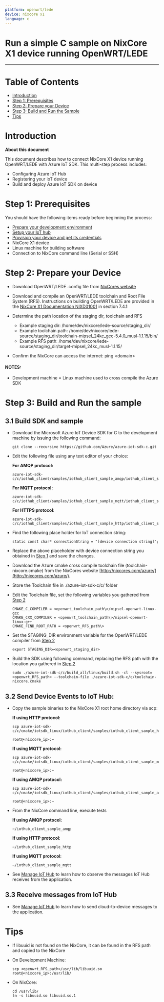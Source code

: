 ```yaml
---
platform: openwrt/lede
device: nixcore x1
language: c
---
```


Run a simple C sample on NixCore X1 device running OpenWRT/LEDE
===
---

# Table of Contents

-   [Introduction](#Introduction)
-   [Step 1: Prerequisites](#Prerequisites)
-   [Step 2: Prepare your Device](#PrepareDevice)
-   [Step 3: Build and Run the Sample](#Build)
-   [Tips](#tips)

<a name="Introduction"></a>
# Introduction

**About this document**

This document describes how to connect NixCore X1 device running OpenWRT/LEDE with Azure IoT SDK. This multi-step process includes:
-   Configuring Azure IoT Hub
-   Registering your IoT device
-   Build and deploy Azure IoT SDK on device

<a name="Prerequisites"></a>
# Step 1: Prerequisites

You should have the following items ready before beginning the process:

-   [Prepare your development environment][setup-devbox-linux]
-   [Setup your IoT hub][lnk-setup-iot-hub]
-   [Provision your device and get its credentials][lnk-manage-iot-hub]
-   NixCore X1 device
-   Linux machine for building software
-   Connection to NixCore command line (Serial or SSH)

<a name="PrepareDevice"></a>
# Step 2: Prepare your Device
-   Download OpenWRT/LEDE .config file from [NixCores website](http://nixcores.com)

-   Download and compile an OpenWRT/LEDE toolchain and Root File System (RFS).  Instructions on building OpenWRT/LEDE are provided in the [NixCore X1 Documentation NIXD01001](http://nixcores.com/products/nixcore-x1/#documentation) in section 7.4.1

-   Determine the path location of the staging dir, toolchain and RFS
    -   Example staging dir: /home/dev/nixcore/lede-source/staging_dir/
    -   Example toolchain path: /home/dev/nixcore/lede-source/staging_dir/toolchain-mipsel_24kc_gcc-5.4.0_musl-1.1.15/bin/
    -   Example RFS path: /home/dev/nixcore/lede-source/staging_dir/target-mipsel_24kc_musl-1.1.15/
    
-   Confirm the NixCore can access the internet: ping <domain\>

#### NOTES:
-   Development machine = Linux machine used to cross compile the Azure SDK

<a name="Build"></a>
# Step 3: Build and Run the sample

<a name="Load"></a>
## 3.1 Build SDK and sample

-   Download the Microsoft Azure IoT Device SDK for C to the development machine by issuing the following command:

        git clone --recursive https://github.com/Azure/azure-iot-sdk-c.git

-   Edit the following file using any text editor of your choice:

    **For AMQP protocol:**

        azure-iot-sdk-c/c/iothub_client/samples/iothub_client_sample_amqp/iothub_client_sample_amqp.c

    **For MQTT protocol:**

        azure-iot-sdk-c/c/iothub_client/samples/iothub_client_sample_mqtt/iothub_client_sample_mqtt.c
        
    **For HTTPS protocol:**

        azure-iot-sdk-c/c/iothub_client/samples/iothub_client_sample_http/iothub_client_sample_http.c

-   Find the following place holder for IoT connection string:

        static const char* connectionString = "[device connection string]";

-   Replace the above placeholder with device connection string you obtained in [Step 1](#Prerequisites) and save the changes.

-   Download the Azure cmake cross compile toolchain file (toolchain-nixcore.cmake) from the NixCores website [http://nixcores.com/azure/](http://nixcores.com/azure/).

-   Store the Toolchain file in ./azure-iot-sdk-c/c/ folder

-   Edit the Toolchain file, set the following variables you gathered from [Step 2](#PrepareDevice)
    
        CMAKE_C_COMPILER = <openwrt_toolchain_path\>/mipsel-openwrt-linux-gcc
        CMAKE_CXX_COMPILER = <openwrt_toolchain_path\>/mipsel-openwrt-linux-g++
        CMAKE_FIND_ROOT_PATH = <openwrt_RFS_path\>

-   Set the STAGING_DIR environment variable for the OpenWRT/LEDE compiler from [Step 2](#PrepareDevice)

        export STAGING_DIR=<openwrt_staging_dir>

-   Build the SDK using following command, replacing the RFS path with the location you gathered in [Step 2](#PrepareDevice)

        sudo ./azure-iot-sdk-c/c/build_all/linux/build.sh -cl --sysroot=<openwrt_RFS_path> --toolchain-file ./azure-iot-sdk-c/c/toolchain-nixcore.cmake

## 3.2 Send Device Events to IoT Hub:

-   Copy the sample binaries to the NixCore X1 root home directory via scp:

    **If using HTTP protocol:**
    
        scp azure-iot-sdk-c/c/cmake/iotsdk_linux/iothub_client/samples/iothub_client_sample_http/iothub_client_sample_http

        root@<nixcore_ip>:~

    **If using MQTT protocol:**
    
        scp azure-iot-sdk-c/c/cmake/iotsdk_linux/iothub_client/samples/iothub_client_sample_mqtt/iothub_client_sample_mqtt

        root@<nixcore_ip>:~
        
    **If using AMQP protocol:**

        scp azure-iot-sdk-c/c/cmake/iotsdk_linux/iothub_client/samples/iothub_client_sample_amqp/iothub_client_sample_amqp

        root@<nixcore_ip>:~
    
-   From the NixCore command line, execute tests

    **If using AMQP protocol:**

        ~/iothub_client_sample_amqp

    **If using HTTP protocol:**

        ~/iothub_client_sample_http

    **If using MQTT protocol:**

        ~/iothub_client_sample_mqtt

-   See [Manage IoT Hub][lnk-manage-iot-hub] to learn how to observe the messages IoT Hub receives from the application.

## 3.3 Receive messages from IoT Hub

-   See [Manage IoT Hub][lnk-manage-iot-hub] to learn how to send cloud-to-device messages to the application.

<a name="tips"></a>
# Tips

-   If libuuid is not found on the NixCore, it can be found in the RFS path and copied to the NixCore

-   On Development Machine:

        scp <openwrt_RFS_path>/usr/lib/libuuid.so root@<nixcore_ip>:/usr/lib/
        
-   On NixCore:

        cd /usr/lib/
        ln -s libuuid.so libuuid.so.1
        

[setup-devbox-linux]: https://github.com/Azure/azure-iot-sdk-c/blob/master/doc/devbox_setup.md
[lnk-setup-iot-hub]: ../setup_iothub.md
[lnk-manage-iot-hub]: ../manage_iot_hub.md
